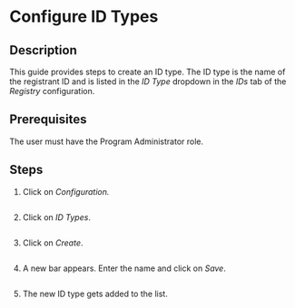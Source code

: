 # Configure ID Types

## Description

This guide provides steps to create an ID type. The ID type is the name of the registrant ID and is listed in the _ID Type_ dropdown in the _IDs_ tab of the _Registry_ configuration.

## Prerequisites

The user must have the Program Administrator role.

## Steps

1. Click on _Configuration._

<figure><img src="../../../../.gitbook/assets/id-configuation (1).png" alt=""><figcaption></figcaption></figure>

2. Click on _ID Types_.

<figure><img src="../../../../.gitbook/assets/id-configuation-types (1).png" alt=""><figcaption></figcaption></figure>

3. Click on _Create_.

<figure><img src="../../../../.gitbook/assets/id-types-create (1).PNG" alt=""><figcaption></figcaption></figure>

4. A new bar appears. Enter the name and click on _Save_.

<figure><img src="../../../../.gitbook/assets/id-create-blank (3).PNG" alt=""><figcaption></figcaption></figure>

5. The new ID type gets added to the list.

<figure><img src="../../../../.gitbook/assets/id-types-new.PNG" alt=""><figcaption></figcaption></figure>
